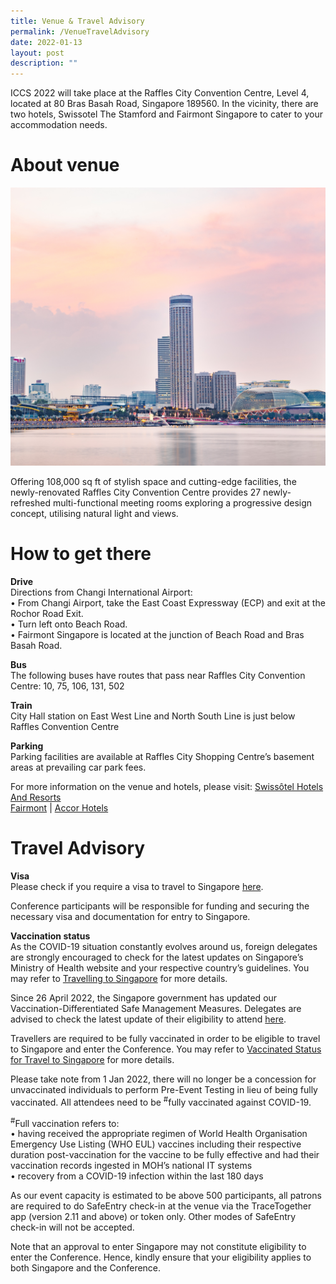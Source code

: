 ```yaml
---
title: Venue & Travel Advisory
permalink: /VenueTravelAdvisory
date: 2022-01-13
layout: post
description: ""
---
```

ICCS 2022 will take place at the Raffles City Convention Centre, Level 4, located at 80 Bras Basah Road, Singapore 189560. In the vicinity, there are two hotels, Swissotel The Stamford and Fairmont Singapore to cater to your accommodation needs.  

# About venue  
![](/images/Hotel%20Architectural%20View.jpg)

Offering 108,000 sq ft of stylish space and cutting-edge facilities, the newly-renovated Raffles City Convention Centre provides 27 newly-refreshed multi-functional meeting rooms exploring a progressive design concept, utilising natural light and views.

# How to get there
**Drive**  
Directions from Changi International Airport:  
•	From Changi Airport, take the East Coast Expressway (ECP) and exit at the Rochor Road Exit.  
•	Turn left onto Beach Road.  
•	Fairmont Singapore is located at the junction of Beach Road and Bras Basah Road.

**Bus**  
The following buses have routes that pass near Raffles City Convention Centre: 10, 75, 106, 131, 502

**Train**  
City Hall station on East West Line and North South Line is just below Raffles Convention Centre  

**Parking**  
Parking facilities are available at Raffles City Shopping Centre’s basement areas at prevailing car park fees.

For more information on the venue and hotels, please visit: 
[Swissôtel Hotels And Resorts](swissotel.com)  
[Fairmont](www.fairmont.com) | [Accor Hotels](www.accorhotels.com)  

# Travel Advisory

**Visa**  
Please check if you require a visa to travel to Singapore [here](https://www.ica.gov.sg/enter-depart/entry_requirements/visa_requirements).

Conference participants will be responsible for funding and securing the necessary visa and documentation for entry to Singapore.

**Vaccination status**   
As the COVID-19 situation constantly evolves around us, foreign delegates are strongly encouraged to check for the latest updates on Singapore’s Ministry of Health website and your respective country’s guidelines. You may refer to [Travelling to Singapore](https://safetravel.ica.gov.sg/arriving/overview) for more details.

Since 26 April 2022, the Singapore government has updated our Vaccination-Differentiated Safe Management Measures. Delegates are advised to check the latest update of their eligibility to attend [here](https://www.moh.gov.sg/covid-19-phase-advisory).

Travellers are required to be fully vaccinated in order to be eligible to travel to Singapore and enter the Conference. You may refer to [Vaccinated Status for Travel to Singapore](https://safetravel.ica.gov.sg/stpl/vaccination-requirements) for more details. 

Please take note from 1 Jan 2022, there will no longer be a concession for unvaccinated individuals to perform Pre-Event Testing in lieu of being fully vaccinated. All attendees need to be <sup>#</sup>fully vaccinated against COVID-19.

<sup>#</sup>Full vaccination refers to:  
•	having received the appropriate regimen of World Health Organisation Emergency Use Listing (WHO EUL) vaccines including their respective duration post-vaccination for the vaccine to be fully effective and had their vaccination records ingested in MOH’s national IT systems  
•	recovery from a COVID-19 infection within the last 180 days

As our event capacity is estimated to be above 500 participants, all patrons are required to do SafeEntry check-in at the venue via the TraceTogether app (version 2.11 and above) or token only.  Other modes of SafeEntry check-in will not be accepted.

Note that an approval to enter Singapore may not constitute eligibility to enter the Conference. Hence, kindly ensure that your eligibility applies to both Singapore and the Conference.